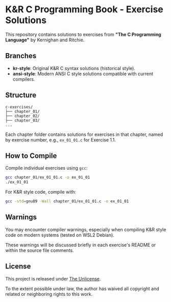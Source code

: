 # K&R C Programming Book - Exercise Solutions

This repository contains solutions to exercises from **"The C Programming Language"** by Kernighan and Ritchie.

## Branches

- **kr-style**: Original K&R C syntax solutions (historical style).
- **ansi-style**: Modern ANSI C style solutions compatible with current compilers.

## Structure
```
c-exercises/
├── chapter_01/
├── chapter_02/
├── chapter_03/
...
```

Each chapter folder contains solutions for exercises in that chapter, named by exercise number, e.g., `ex_01_01.c` for Exercise 1.1.

## How to Compile

Compile individual exercises using `gcc`:

```bash
gcc chapter_01/ex_01_01.c -o ex_01_01
./ex_01_01
```

For K&R style code, compile with:

```bash
gcc -std=gnu89 -Wall chapter_01/ex_01_01.c -o ex_01_01
```

## Warnings
You may encounter compiler warnings, especially when compiling K&R style code on modern systems (tested on WSL2 Debian).

These warnings will be discussed briefly in each exercise's README or within the source file comments.

## License

This project is released under [The Unlicense](https://unlicense.org/).

To the extent possible under law, the author has waived all copyright and related or neighboring rights to this work.
